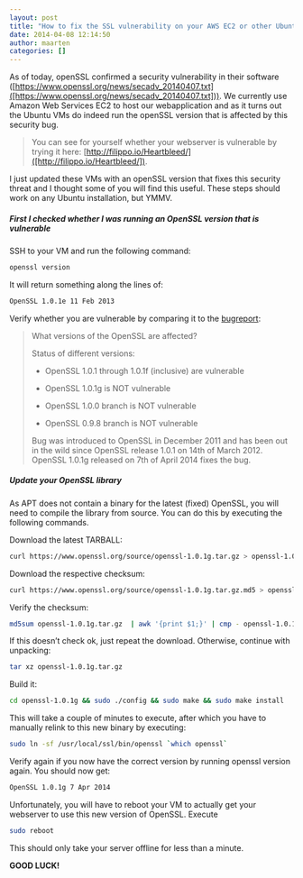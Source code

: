 ```yaml
---
layout: post
title: "How to fix the SSL vulnerability on your AWS EC2 or other Ubuntu/Debian based webserver"
date: 2014-04-08 12:14:50
author: maarten
categories: []
---
```


As of today, openSSL confirmed a security vulnerability in their software ([https://www.openssl.org/news/secadv_20140407.txt]([https://www.openssl.org/news/secadv_20140407.txt])). We currently use Amazon Web Services EC2 to host our webapplication and as it turns out the Ubuntu VMs do indeed run the openSSL version that is affected by this security bug.

> You can see for yourself whether your webserver is vulnerable by trying it here: [http://filippo.io/Heartbleed/]([http://filippo.io/Heartbleed/]).

I just updated these VMs with an openSSL version that fixes this security threat and I thought some of you will find this useful. These steps should work on any Ubuntu installation, but YMMV.


##### First I checked whether I was running an OpenSSL version that is vulnerable
SSH to your VM and run the following command:

```bash
openssl version
```

It will return something along the lines of:

```bash
OpenSSL 1.0.1e 11 Feb 2013
```

Verify whether you are vulnerable by comparing it to the [bugreport](http://heartbleed.com/):
> What versions of the OpenSSL are affected?
>
> Status of different versions:
>
> * OpenSSL 1.0.1 through 1.0.1f (inclusive) are vulnerable
>
> * OpenSSL 1.0.1g is NOT vulnerable
>
> * OpenSSL 1.0.0 branch is NOT vulnerable
>
> * OpenSSL 0.9.8 branch is NOT vulnerable
>
> Bug was introduced to OpenSSL in December 2011 and has been out in the wild since OpenSSL release 1.0.1 on 14th of March 2012. OpenSSL 1.0.1g released on 7th of April 2014 fixes the bug.

##### Update your OpenSSL library
As APT does not contain a binary for the latest (fixed) OpenSSL, you will need to compile the library from source. You can do this by executing the following commands.

Download the latest TARBALL:

```bash
curl https://www.openssl.org/source/openssl-1.0.1g.tar.gz > openssl-1.0.1g.tar.gz
```

Download the respective checksum:

```bash
curl https://www.openssl.org/source/openssl-1.0.1g.tar.gz.md5 > openssl-1.0.1g.tar.gz.md5
```

Verify the checksum:

```bash
md5sum openssl-1.0.1g.tar.gz  | awk '{print $1;}' | cmp - openssl-1.0.1g.tar.gz.md5
```

If this doesn’t check ok, just repeat the download. Otherwise, continue with unpacking:

```bash
tar xz openssl-1.0.1g.tar.gz
```

Build it:

```bash
cd openssl-1.0.1g && sudo ./config && sudo make && sudo make install
```

This will take a couple of minutes to execute, after which you have to manually relink to this new binary by executing:

```bash
sudo ln -sf /usr/local/ssl/bin/openssl `which openssl`
```

Verify again if you now have the correct version by running openssl version again. You should now get:

```bash
OpenSSL 1.0.1g 7 Apr 2014
```

Unfortunately, you will have to reboot your VM to actually get your webserver to use this new version of OpenSSL. Execute

```bash
sudo reboot
```

This should only take your server offline for less than a minute.


**GOOD LUCK!**
